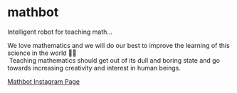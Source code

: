 # mathbot
Intelligent robot for teaching math...

We love mathematics and we will do our best to improve the learning of this science in the world 💚🔥 <br>
‌
Teaching mathematics should get out of its dull and boring state and go towards increasing creativity and interest in human beings.

<a href="https://www.instagram.com/mathbot.ir/">Mathbot Instagram Page</a>